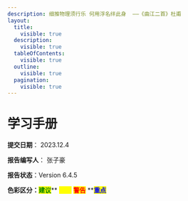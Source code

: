 ```yaml
---
description: 细推物理须行乐 何用浮名绊此身  ——《曲江二首》杜甫
layout:
  title:
    visible: true
  description:
    visible: true
  tableOfContents:
    visible: true
  outline:
    visible: true
  pagination:
    visible: true
---
```


# 学习手册

**提交日期**： 2023.12.4

**报告编写人**： 张子豪

**报告状态**：Version 6.4.5

**色彩区分：**<mark style="color:green;">**建议**</mark>** **<mark style="color:yellow;">**提示**</mark>** **<mark style="color:red;">**警告**</mark>** **<mark style="color:blue;">**重点**</mark>&#x20;

